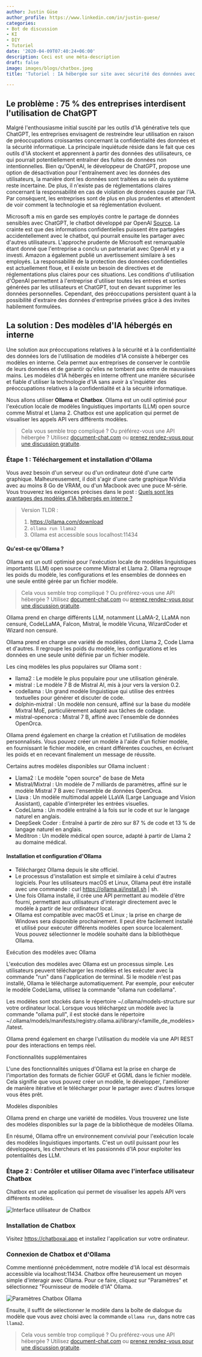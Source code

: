 ```yaml
---
author: Justin Güse
author_profile: https://www.linkedin.com/in/justin-guese/
categories:
- Bot de discussion
- KI
- DIY
- Tutoriel
date: '2020-04-09T07:40:24+06:00'
description: Ceci est une méta-description
draft: false
image: images/blogs/chatbox.jpeg
title: 'Tutoriel : IA hébergée sur site avec sécurité des données avec Ollama et Chatbox'

---
```

## Le problème : 75 % des entreprises interdisent l'utilisation de ChatGPT

Malgré l'enthousiasme initial suscité par les outils d'IA générative tels que ChatGPT, les entreprises envisagent de restreindre leur utilisation en raison de préoccupations croissantes concernant la confidentialité des données et la sécurité informatique.  La principale inquiétude réside dans le fait que ces outils d'IA stockent et apprennent à partir des données des utilisateurs, ce qui pourrait potentiellement entraîner des fuites de données non intentionnelles. Bien qu'OpenAI, le développeur de ChatGPT, propose une option de désactivation pour l'entraînement avec les données des utilisateurs, la manière dont les données sont traitées au sein du système reste incertaine. De plus, il n'existe pas de réglementations claires concernant la responsabilité en cas de violation de données causée par l'IA. Par conséquent, les entreprises sont de plus en plus prudentes et attendent de voir comment la technologie et sa réglementation évoluent.

Microsoft a mis en garde ses employés contre le partage de données sensibles avec ChatGPT, le chatbot développé par OpenAI [Source](https://www.businessinsider.com/chatgpt-microsoft-warns-employees-not-to-share-sensitive-data-openai-2023-1). La crainte est que des informations confidentielles puissent être partagées accidentellement avec le chatbot, qui pourrait ensuite les partager avec d'autres utilisateurs. L'approche prudente de Microsoft est remarquable étant donné que l'entreprise a conclu un partenariat avec OpenAI et y a investi. Amazon a également publié un avertissement similaire à ses employés. La responsabilité de la protection des données confidentielles est actuellement floue, et il existe un besoin de directives et de réglementations plus claires pour ces situations. Les conditions d'utilisation d'OpenAI permettent à l'entreprise d'utiliser toutes les entrées et sorties générées par les utilisateurs et ChatGPT, tout en devant supprimer les données personnelles. Cependant, des préoccupations persistent quant à la possibilité d'extraire des données d'entreprise privées grâce à des invites habilement formulées.

## La solution : Des modèles d'IA hébergés en interne

Une solution aux préoccupations relatives à la sécurité et à la confidentialité des données lors de l'utilisation de modèles d'IA consiste à héberger ces modèles en interne. Cela permet aux entreprises de conserver le contrôle de leurs données et de garantir qu'elles ne tombent pas entre de mauvaises mains. Les modèles d'IA hébergés en interne offrent une manière sécurisée et fiable d'utiliser la technologie d'IA sans avoir à s'inquiéter des préoccupations relatives à la confidentialité et à la sécurité informatique.

Nous allons utiliser **Ollama** et **Chatbox**. Ollama est un outil optimisé pour l'exécution locale de modèles linguistiques importants (LLM) open source comme Mistral et Llama 2. Chatbox est une application qui permet de visualiser les appels API vers différents modèles.

> Cela vous semble trop compliqué ? Ou préférez-vous une API hébergée ? Utilisez [document-chat.com](/fr/) ou [prenez rendez-vous pour une discussion gratuite](https://datafortress.cloud/fr/contact/).


### Étape 1 : Téléchargement et installation d'Ollama

Vous avez besoin d'un serveur ou d'un ordinateur doté d'une carte graphique. Malheureusement, il doit s'agir d'une carte graphique NVidia avec au moins 8 Go de VRAM, ou d'un Macbook avec une puce M-série.
Vous trouverez les exigences précises dans le post : [Quels sont les avantages des modèles d'IA hébergés en interne ?](/fr/blog/avantages-des-modeles-ia-heberges-interne/)

> Version TLDR :
> 1. https://ollama.com/download
> 2. `ollama run llama2`
> 3. Ollama est accessible sous localhost:11434

#### Qu'est-ce qu'Ollama ?

Ollama est un outil optimisé pour l'exécution locale de modèles linguistiques importants (LLM) open source comme Mistral et Llama 2. Ollama regroupe les poids du modèle, les configurations et les ensembles de données en une seule entité gérée par un fichier modèle.

> Cela vous semble trop compliqué ? Ou préférez-vous une API hébergée ? Utilisez [document-chat.com](/fr/) ou [prenez rendez-vous pour une discussion gratuite](https://datafortress.cloud/fr/contact/).

Ollama prend en charge différents LLM, notamment LLaMA-2, LLaMA non censuré, CodeLLaMA, Falcon, Mistral, le modèle Vicuna, WizardCoder et Wizard non censuré.


Ollama prend en charge une variété de modèles, dont Llama 2, Code Llama et d'autres. Il regroupe les poids du modèle, les configurations et les données en une seule unité définie par un fichier modèle.

Les cinq modèles les plus populaires sur Ollama sont :

- llama2 : Le modèle le plus populaire pour une utilisation générale.
- mistral : Le modèle 7 B de Mistral AI, mis à jour vers la version 0.2.
- codellama : Un grand modèle linguistique qui utilise des entrées textuelles pour générer et discuter de code.
- dolphin-mixtral : Un modèle non censuré, affiné sur la base du modèle Mixtral MoE, particulièrement adapté aux tâches de codage.
- mistral-openorca : Mistral 7 B, affiné avec l'ensemble de données OpenOrca.

Ollama prend également en charge la création et l'utilisation de modèles personnalisés. Vous pouvez créer un modèle à l'aide d'un fichier modèle, en fournissant le fichier modèle, en créant différentes couches, en écrivant les poids et en recevant finalement un message de réussite.

Certains autres modèles disponibles sur Ollama incluent :

- Llama2 : Le modèle "open source" de base de Meta
- Mistral/Mixtral : Un modèle de 7 milliards de paramètres, affiné sur le modèle Mistral 7 B avec l'ensemble de données OpenOrca.
- Llava : Un modèle multimodal appelé LLaVA (Large Language and Vision Assistant), capable d'interpréter les entrées visuelles.
- CodeLlama : Un modèle entraîné à la fois sur le code et sur le langage naturel en anglais.
- DeepSeek Coder : Entraîné à partir de zéro sur 87 % de code et 13 % de langage naturel en anglais.
- Meditron : Un modèle médical open source, adapté à partir de Llama 2 au domaine médical.


#### Installation et configuration d'Ollama

- Téléchargez Ollama depuis le site officiel.
- Le processus d'installation est simple et similaire à celui d'autres logiciels. Pour les utilisateurs macOS et Linux, Ollama peut être installé avec une commande : curl https://ollama.ai/install.sh | sh.
- Une fois Ollama installé, il crée une API permettant au modèle d'être fourni, permettant aux utilisateurs d'interagir directement avec le modèle à partir de leur ordinateur local.
- Ollama est compatible avec macOS et Linux ; la prise en charge de Windows sera disponible prochainement. Il peut être facilement installé et utilisé pour exécuter différents modèles open source localement.  Vous pouvez sélectionner le modèle souhaité dans la bibliothèque Ollama.


Exécution des modèles avec Ollama

L'exécution des modèles avec Ollama est un processus simple. Les utilisateurs peuvent télécharger les modèles et les exécuter avec la commande "run" dans l'application de terminal. Si le modèle n'est pas installé, Ollama le télécharge automatiquement. Par exemple, pour exécuter le modèle CodeLlama, utilisez la commande "ollama run codellama".

Les modèles sont stockés dans le répertoire ~/.ollama/models-structure sur votre ordinateur local. Lorsque vous téléchargez un modèle avec la commande "ollama pull", il est stocké dans le répertoire ~/.ollama/models/manifests/registry.ollama.ai/library/<famille_de_modèles>/latest.

Ollama prend également en charge l'utilisation du modèle via une API REST pour des interactions en temps réel.

Fonctionnalités supplémentaires

L'une des fonctionnalités uniques d'Ollama est la prise en charge de l'importation des formats de fichier GGUF et GGML dans le fichier modèle. Cela signifie que vous pouvez créer un modèle, le développer, l'améliorer de manière itérative et le télécharger pour le partager avec d'autres lorsque vous êtes prêt.

Modèles disponibles

Ollama prend en charge une variété de modèles. Vous trouverez une liste des modèles disponibles sur la page de la bibliothèque de modèles Ollama.

En résumé, Ollama offre un environnement convivial pour l'exécution locale des modèles linguistiques importants. C'est un outil puissant pour les développeurs, les chercheurs et les passionnés d'IA pour exploiter les potentialités des LLM.


### Étape 2 : Contrôler et utiliser Ollama avec l'interface utilisateur Chatbox

Chatbox est une application qui permet de visualiser les appels API vers différents modèles.

![Interface utilisateur de Chatbox](/images/blogs/chatbox.png)

### Installation de Chatbox

Visitez https://chatboxai.app et installez l'application sur votre ordinateur.


### Connexion de Chatbox et d'Ollama

Comme mentionné précédemment, notre modèle d'IA local est désormais accessible via localhost:11434.
Chatbox offre heureusement un moyen simple d'interagir avec Ollama. Pour ce faire, cliquez sur "Paramètres" et sélectionnez "Fournisseur de modèle d'IA" Ollama.

![Paramètres Chatbox Ollama](/images/blogs/chatbox-settings.png)

Ensuite, il suffit de sélectionner le modèle dans la boîte de dialogue du modèle que vous avez choisi avec la commande `ollama run`, dans notre cas `llama2`.

> Cela vous semble trop compliqué ? Ou préférez-vous une API hébergée ? Utilisez [document-chat.com](/fr/) ou [prenez rendez-vous pour une discussion gratuite](https://datafortress.cloud/fr/contact/).
